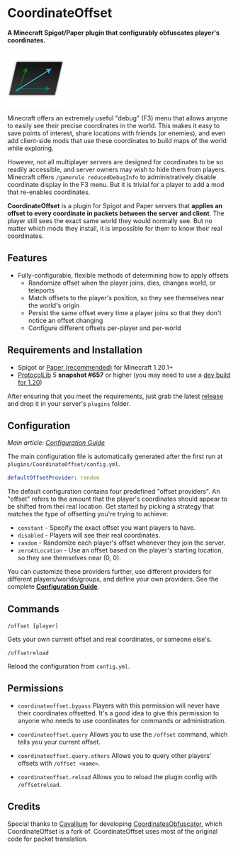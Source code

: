 CoordinateOffset
================
**A Minecraft Spigot/Paper plugin that configurably obfuscates player's coordinates.**

![Icon](.github/img/icon128.png)

Minecraft offers an extremely useful "debug" (F3) menu that allows anyone to easily see their precise coordinates in the
world. This makes it easy to save points of interest, share locations with friends (or enemies), and even add
client-side mods that use these coordinates to build maps of the world while exploring.

However, not all multiplayer servers are designed for coordinates to be so readily accessible, and server owners may
wish to hide them from players. Minecraft offers `/gamerule reducedDebugInfo` to administratively disable coordinate
display in the F3 menu. But it is trivial for a player to add a mod that re-enables coordinates.

**CoordinateOffset** is a plugin for Spigot and Paper servers that **applies an offset to every coordinate in packets
between the server and client**. The player still sees the exact same world they would normally see. But no matter which
mods they install, it is impossible for them to know their real coordinates.

Features
--------
* Fully-configurable, flexible methods of determining how to apply offsets
  * Randomize offset when the player joins, dies, changes world, or teleports
  * Match offsets to the player's position, so they see themselves near the world's origin
  * Persist the same offset every time a player joins so that they don't notice an offset changing
  * Configure different offsets per-player and per-world

Requirements and Installation
-----------------------------
* Spigot or [Paper (recommended)](https://papermc.io/) for Minecraft 1.20.1+
* [ProtocolLib](https://www.spigotmc.org/resources/protocollib.1997/) 5 **snapshot #657** or higher (you may need 
  to use a [dev build for 1.20](https://ci.dmulloy2.net/job/ProtocolLib/))

After ensuring that you meet the requirements, just grab the latest
[release](https://github.com/joshuaprince/CoordinateOffset/releases/latest) and drop it in your server's `plugins`
folder.

Configuration
-------------
*Main article: [Configuration Guide](https://github.com/joshuaprince/CoordinateOffset/wiki/Configuration-Guide)*

The main configuration file is automatically generated after the first run at `plugins/CoordinateOffset/config.yml`.

```yaml
defaultOffsetProvider: random
```

The default configuration contains four predefined "offset providers". An "offset" refers to the amount that the
player's coordinates should appear to be shifted from thei real location. Get started by picking a strategy that matches
the type of offsetting you're trying to achieve:
* `constant` - Specify the exact offset you want players to have.
* `disabled` - Players will see their real coordinates.
* `random` - Randomize each player's offset whenever they join the server.
* `zeroAtLocation` - Use an offset based on the player's starting location, so they see themselves near (0, 0).

You can customize these providers further, use different providers for different players/worlds/groups, and define your
own providers. See the complete
[**Configuration Guide**](https://github.com/joshuaprince/CoordinateOffset/wiki/Configuration-Guide).

Commands
--------
```
/offset [player]
```
Gets your own current offset and real coordinates, or someone else's.

```
/offsetreload
```
Reload the configuration from `config.yml`.

Permissions
-----------
* `coordinateoffset.bypass`
Players with this permission will never have their coordinates offsetted.
It's a good idea to give this permission to anyone who needs to use coordinates for commands or administration.

* `coordinateoffset.query`
Allows you to use the `/offset` command, which tells you your current offset.

* `coordinateoffset.query.others`
Allows you to query other players' offsets with `/offset <name>`.

* `coordinateoffset.reload`
  Allows you to reload the plugin config with `/offsetreload`.

Credits
-------
Special thanks to [Cavallium](https://github.com/cavallium) for developing
[CoordinatesObfuscator](https://github.com/cavallium/CoordinatesObfuscator), which CoordinateOffset is a fork of.
CoordinateOffset uses most of the original code for packet translation.
